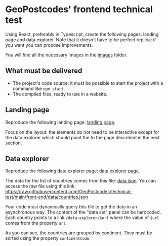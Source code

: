# GeoPostcodes' frontend technical test

Using React, preferably in Typescript, create the following pages: landing page and data explorer.
Note that it doesn't have to be perfect replica: if you want you can propose improvements.

You will find all the necessary images in the [images](./images) folder.

## What must be delivered

* The project's code source: it must be possible to start the project with a command like ```npm start```.
* The compiled files, ready to use in a website.

## Landing page

Reproduce the following landing page: [landing page](landing_page_screenshot.png).

Focus on the layout: the elements do not need to be interactive except for the data explorer which should point the to the page described in the next section.

## Data explorer

Reproduce the following data explorer page: [data explorer page](data_explorer_screenshot.png).

The data for the list of countries comes from this file: [data.json](./data/countries.json).
You can access the raw file using this link: <https://raw.githubusercontent.com/GeoPostcodes/technical-test/main/front-end/data/countries.json>

Your code must dynamically query this file to get the data in an asynchronous way.
The content of the "data set" panel can be hardcoded.
Each country points to a link ```/data-explorer/$url``` where the value of ```$url``` comes from the property ```url```.

As you can see, the countries are grouped by continent. They must be sorted using the property ```continentCode```.
